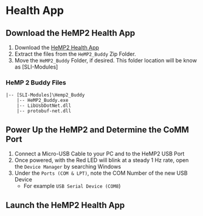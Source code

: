 # Health App

## Download the HeMP2 Health App
1. Download the [HeMP2 Health App](https://modules-release.s3-us-west-2.amazonaws.com/health_windows_app/HeMP2_Buddy.zip)
2. Extract the files from the `HeMP2_Buddy` Zip Folder.
3. Move the `HeMP2_Buddy` Folder, if desired. This folder location will be know as [SLI-Modules]
### HeMP 2 Buddy Files
    |-- [SLI-Modules]\Hemp2_Buddy
        |-- HeMP2_Buddy.exe
        |-- LibUsbDotNet.dll
        |-- protobuf-net.dll

## Power Up the HeMP2 and Determine the CoMM Port
1. Connect a Micro-USB Cable to your PC and to the HeMP2 USB Port
2. Once powered, with the Red LED will blink at a steady 1 Hz rate, open the `Device Manager` by searching Windows
3. Under the `Ports (COM & LPT)`, note the COM Number of the new USB Device
    - For example `USB Serial Device (COM8`)

## Launch the HeMP2 Health App